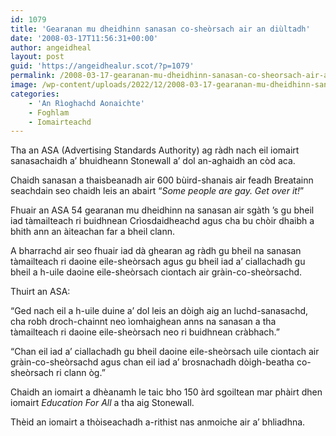```yaml
---
id: 1079
title: 'Gearanan mu dheidhinn sanasan co-sheòrsach air an diùltadh'
date: '2008-03-17T11:56:31+00:00'
author: angeidheal
layout: post
guid: 'https://angeidhealur.scot/?p=1079'
permalink: /2008-03-17-gearanan-mu-dheidhinn-sanasan-co-sheorsach-air-an-diultadh/
image: /wp-content/uploads/2022/12/2008-03-17-gearanan-mu-dheidhinn-sanasan-co-sheorsach-air-an-diultadh.webp
categories:
    - 'An Rìoghachd Aonaichte'
    - Foghlam
    - Iomairteachd
---
```


Tha an ASA (Advertising Standards Authority) ag ràdh nach eil iomairt sanasachaidh a’ bhuidheann Stonewall a’ dol an-aghaidh an còd aca.

Chaidh sanasan a thaisbeanadh air 600 bùird-shanais air feadh Breatainn seachdain seo chaidh leis an abairt “*Some people are gay. Get over it!*”

Fhuair an ASA 54 gearanan mu dheidhinn na sanasan air sgàth ’s gu bheil iad tàmailteach ri buidhnean Crìosdaidheachd agus cha bu chòir dhaibh a bhith ann an àiteachan far a bheil clann.

A bharrachd air seo fhuair iad dà ghearan ag ràdh gu bheil na sanasan tàmailteach ri daoine eile-sheòrsach agus gu bheil iad a’ ciallachadh gu bheil a h-uile daoine eile-sheòrsach ciontach air gràin-co-sheòrsachd.

Thuirt an ASA:

“Ged nach eil a h-uile duine a’ dol leis an dòigh aig an luchd-sanasachd, cha robh droch-chainnt neo ìomhaighean anns na sanasan a tha tàmailteach ri daoine eile-sheòrsach neo ri buidhnean cràbhach.”

“Chan eil iad a’ ciallachadh gu bheil daoine eile-sheòrsach uile ciontach air gràin-co-sheòrsachd agus chan eil iad a’ brosnachadh dòigh-beatha co-sheòrsach ri clann òg.”

Chaidh an iomairt a dhèanamh le taic bho 150 àrd sgoiltean mar phàirt dhen iomairt *Education For All* a tha aig Stonewall.

Thèid an iomairt a thòiseachadh a-rithist nas anmoiche air a’ bhliadhna.